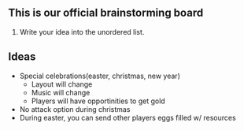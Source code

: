 ## This is our official brainstorming board ##
1. Write your idea into the unordered list.

## Ideas ##

+ Special celebrations(easter, christmas, new year)
	- Layout will change
	- Music will change
	- Players will have opportinities to get gold
+ No attack option during christmas
+ During easter, you can send other players eggs filled w/ resources

